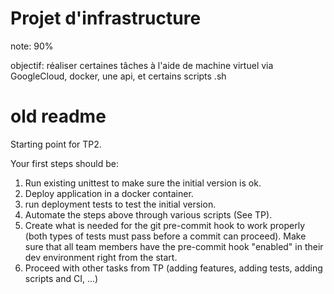 # Projet d'infrastructure

note: 90%

objectif: réaliser certaines tâches à l'aide de machine virtuel via GoogleCloud, docker, une api, et certains scripts .sh

# old readme
Starting point for TP2.

Your first steps should be:
1) Run existing unittest to make sure the initial version is ok.
2) Deploy application in a docker container.
3) run deployment tests to test the initial version.
4) Automate the steps above through various scripts (See TP).
5) Create what is needed for the git pre-commit hook to work properly (both types of tests must pass before a commit can proceed). Make sure that all team members have the pre-commit hook "enabled" in their dev environment right from the start.
6) Proceed with other tasks from TP (adding features, adding tests, adding scripts and CI, ...)
